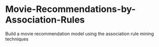 # Movie-Recommendations-by-Association-Rules
Build a movie recommendation model using the association rule mining techniques

